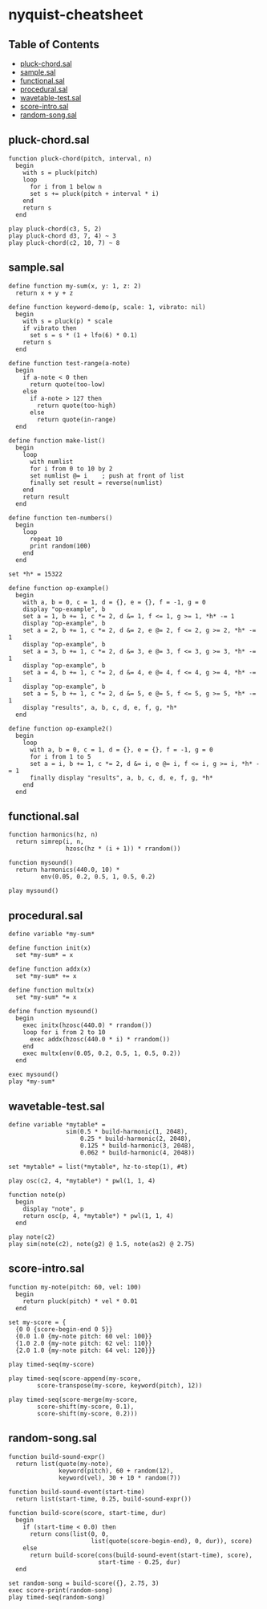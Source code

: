 # nyquist-cheatsheet

## Table of Contents
- [pluck-chord.sal](#pluck)
- [sample.sal](#samp)
- [functional.sal](#functional)
- [procedural.sal](#procedural)
- [wavetable-test.sal](#wavetable)
- [score-intro.sal](#scoreintro)
- [random-song.sal](#randsong)

## <a name="pluck"></a>pluck-chord.sal
```LISP
function pluck-chord(pitch, interval, n)
  begin
    with s = pluck(pitch)
    loop
      for i from 1 below n
      set s += pluck(pitch + interval * i)
    end
    return s
  end
```
```LISP
play pluck-chord(c3, 5, 2)
play pluck-chord d3, 7, 4) ~ 3
play pluck-chord(c2, 10, 7) ~ 8
```

## <a name="samp"></a>sample.sal
```LISP
define function my-sum(x, y: 1, z: 2)
  return x + y + z
```
```LISP
define function keyword-demo(p, scale: 1, vibrato: nil)
  begin
    with s = pluck(p) * scale
    if vibrato then
      set s = s * (1 + lfo(6) * 0.1)
    return s
  end
```
```LISP
define function test-range(a-note)
  begin
    if a-note < 0 then
      return quote(too-low)
    else
      if a-note > 127 then
        return quote(too-high)
      else
        return quote(in-range)
  end
```
```LISP
define function make-list()
  begin
    loop
      with numlist
      for i from 0 to 10 by 2
      set numlist @= i    ; push at front of list
      finally set result = reverse(numlist)
    end
    return result
  end
```
```LISP
define function ten-numbers()
  begin
    loop
      repeat 10
      print random(100)
    end
  end
```
```LISP
set *h* = 15322

define function op-example()
  begin
    with a, b = 0, c = 1, d = {}, e = {}, f = -1, g = 0
    display "op-example", b
    set a = 1, b += 1, c *= 2, d &= 1, f <= 1, g >= 1, *h* -= 1
    display "op-example", b
    set a = 2, b += 1, c *= 2, d &= 2, e @= 2, f <= 2, g >= 2, *h* -= 1
    display "op-example", b
    set a = 3, b += 1, c *= 2, d &= 3, e @= 3, f <= 3, g >= 3, *h* -= 1
    display "op-example", b
    set a = 4, b += 1, c *= 2, d &= 4, e @= 4, f <= 4, g >= 4, *h* -= 1
    display "op-example", b
    set a = 5, b += 1, c *= 2, d &= 5, e @= 5, f <= 5, g >= 5, *h* -= 1
    display "results", a, b, c, d, e, f, g, *h*
  end

define function op-example2()
  begin
    loop
      with a, b = 0, c = 1, d = {}, e = {}, f = -1, g = 0
      for i from 1 to 5
      set a = i, b += 1, c *= 2, d &= i, e @= i, f <= i, g >= i, *h* -= 1
      finally display "results", a, b, c, d, e, f, g, *h*
    end
  end
```

## <a name="functional"></a>functional.sal
```LISP
function harmonics(hz, n)
  return simrep(i, n,
                hzosc(hz * (i + 1)) * rrandom())
```
```LISP
function mysound()
  return harmonics(440.0, 10) *
         env(0.05, 0.2, 0.5, 1, 0.5, 0.2)

play mysound()
```

## <a name="procedural"></a>procedural.sal
```LISP
define variable *my-sum*

define function init(x)
  set *my-sum* = x

define function addx(x)
  set *my-sum* += x

define function multx(x)
  set *my-sum* *= x
```
```LISP
define function mysound()
  begin
    exec initx(hzosc(440.0) * rrandom())
    loop for i from 2 to 10
      exec addx(hzosc(440.0 * i) * rrandom())
    end
    exec multx(env(0.05, 0.2, 0.5, 1, 0.5, 0.2))
  end

exec mysound()
play *my-sum*
```

## <a name="wavetable"></a>wavetable-test.sal
```LISP
define variable *mytable* =
                sim(0.5 * build-harmonic(1, 2048),
                    0.25 * build-harmonic(2, 2048),
                    0.125 * build-harmonic(3, 2048),
                    0.062 * build-harmonic(4, 2048))

set *mytable* = list(*mytable*, hz-to-step(1), #t)

play osc(c2, 4, *mytable*) * pwl(1, 1, 4)
```
```LISP
function note(p)
  begin
    display "note", p
    return osc(p, 4, *mytable*) * pwl(1, 1, 4)
  end

play note(c2)
play sim(note(c2), note(g2) @ 1.5, note(as2) @ 2.75)
```

## <a name="scoreintro"></a>score-intro.sal
```LISP
function my-note(pitch: 60, vel: 100)
  begin
    return pluck(pitch) * vel * 0.01
  end

set my-score = {
  {0 0 {score-begin-end 0 5}}
  {0.0 1.0 {my-note pitch: 60 vel: 100}}
  {1.0 2.0 {my-note pitch: 62 vel: 110}}
  {2.0 1.0 {my-note pitch: 64 vel: 120}}}

play timed-seq(my-score)
```
```LISP
play timed-seq(score-append(my-score,
        score-transpose(my-score, keyword(pitch), 12))

play timed-seq(score-merge(my-score,
        score-shift(my-score, 0.1),
        score-shift(my-score, 0.2)))
```

## <a name="randsong"></a>random-song.sal
```LISP
function build-sound-expr()
  return list(quote(my-note),
              keyword(pitch), 60 + random(12),
              keyword(vel), 30 + 10 * random(7))
```
```LISP
function build-sound-event(start-time)
  return list(start-time, 0.25, build-sound-expr())
```
```LISP
function build-score(score, start-time, dur)
  begin
    if (start-time < 0.0) then
      return cons(list(0, 0,
                       list(quote(score-begin-end), 0, dur)), score)
    else
      return build-score(cons(build-sound-event(start-time), score),
                         start-time - 0.25, dur)
  end
```
```LISP
set random-song = build-score({}, 2.75, 3)
exec score-print(random-song)
play timed-seq(random-song)
